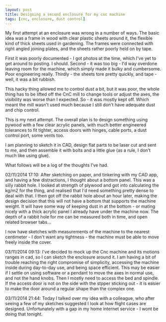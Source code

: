 ```yaml
---
layout: post
title: Designing a second enclosure for my cnc machine
tags: [cnc, enclosure, dust control]
---
```

My first attempt at an enclosure was wrong in a number of ways. The basic idea was a frame in wood with clear plastic sheets around it, the flexible kind of thick sheets used in gardening. The frames were connected with right angled joining plates, and the sheets rather poorly held on by tape.
 
First it was poorly documented - I got photos at the time, which I've yet to get around to posting. I should.
Second - it was too big - I'd way overdone leaving room for the machine, which simply made it bulky and cumbersome. Poor engineering really.
Thirdly - the sheets tore pretty quickly, and tape - well, it was a bit rubbish.

This hacky thing allowed me to control dust a bit, but it was poor, the whole thing has to be lifted off the CnC mill to change tools or adjust the axes, the visibility was worse than I expected. So - it was mostly kept off. Which meant the mill wasn't used much because I still don't have adequate dust and chip control.

This is my next attempt. The overall plan is to design something using pywood with a few clear acrylic panels, with much better engineered tolerances to fit tighter, access doors with hinges, cable ports, a dust control port, some vents too. 

I am planning to sketch it in CAD, design flat parts to be laser cut and sent to me, and then assemble it with bolts and a little glue (as a rule, I don't much like using glue).

What follows will be a log of the thoughts I've had.

02/11/2014 17:10: After sketching on paper, and tinkering with my CAD app, and having a few distractions, I thought about a bottom panel. This was a silly rabbit hole. I looked at strength of plywood and got into calculating the kg/m2 for the thing, and realised that I'd need something pretty dense to deal with that. I then got off the rabbit hole about an hour later, making the design decision that this will not have a bottom that supports the machine weight. It will have some way of keeping dust in at the bottom - or mating nicely with a thick acrylic panel I already have under the machine now. The depth of a rabbit hole for me can be measured both in time, and open related browser tabs...

I now have sketches with measurements of the machine to the nearest centimeter - I don't want any tightness - the machine must be able to move freely inside the cover.

03/11/2014 09:13: I've decided to mock up the Cnc machine and its motions ranges in cad, so I can sketch the enclosure around it. I am having a bit of trouble reaching the right compromise of simplicity, accessing the machine inside during day-to-day use, and being space efficient. This may be easier if I settle on using software or a pendant to move the axes in normal use, and not the hand knobs. Then I mostly need to access the bed and spindle. If the access door is not on the side with the stpper sticking out - it is easier to make the door around a regular shape than the complex one.

03/11/2014 21:44: Today I talked over my idea with a colleague, who after seeing a few of my sketches suggested I look at how flight cases are designed. Unfortunately with a gap in my home internet service - I wont be doing that tonight.


